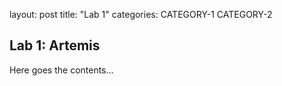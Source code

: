 layout: post
title: "Lab 1"
categories: CATEGORY-1 CATEGORY-2

## Lab 1: Artemis

Here goes the contents...
